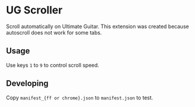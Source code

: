 # UG Scroller

Scroll automatically on Ultimate Guitar. This extension was created because autoscroll does not work for some tabs.

## Usage

Use keys `1` to `9` to control scroll speed.

## Developing

Copy `manifest_{ff or chrome}.json` to `manifest.json` to test.